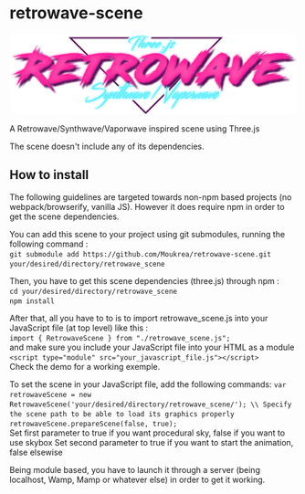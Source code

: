# retrowave-scene

<p align="center">
  <img src="https://github.com/Moukrea/retrowave-scene/blob/master/logo.png?raw=true">
</p>

A Retrowave/Synthwave/Vaporwave inspired scene using Three.js

The scene doesn't include any of its dependencies.

## How to install
The following guidelines are targeted towards non-npm based projects (no webpack/browserify, vanilla JS). However it does require npm in order to get the scene dependencies.

You can add this scene to your project using git submodules, running the following command :\
``git submodule add https://github.com/Moukrea/retrowave-scene.git your/desired/directory/retrowave_scene``

Then, you have to get this scene dependencies (three.js) through npm :\
``cd your/desired/directory/retrowave_scene``\
``npm install``

After that, all you have to to is to import retrowave_scene.js into your JavaScript file (at top level) like this :\
``import { RetrowaveScene } from "./retrowave_scene.js";``\
and make sure you include your JavaScript file into your HTML as a module\
``<script type="module" src="your_javascript_file.js"></script>``\
Check the demo for a working exemple.

To set the scene in your JavaScript file, add the following commands:
``var retrowaveScene = new RetrowaveScene('your/desired/directory/retrowave_scene/'); \\ Specify the scene path to be able to load its graphics properly``\
``retrowaveScene.prepareScene(false, true);``\
Set first parameter to true if you want procedural sky, false if you want to use skybox
Set second parameter to true if you want to start the animation, false elsewise

Being module based, you have to launch it through a server (being localhost, Wamp, Mamp or whatever else) in order to get it working.
